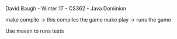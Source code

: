 David Baugh - Winter 17 - CS362 - Java Dominion

make compile -> this compiles the game
make play -> runs the game



Use maven to runs tests
